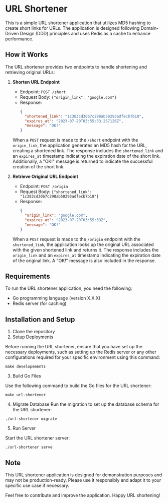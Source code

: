 # URL Shortener

This is a simple URL shortener application that utilizes MD5 hashing to create short links for URLs. The application is designed following Domain-Driven Design (DDD) principles and uses Redis as a cache to enhance performance.

## How it Works

The URL shortener provides two endpoints to handle shortening and retrieving original URLs:

1. **Shorten URL Endpoint**

   - Endpoint: `POST /short`
   - Request Body: `{"origin_link": "google.com"}`
   - Response: 
     ```json
     {
       "shortened_link": "1c383cd30b7c298ab50293adfecb7b18",
       "expires_at": "2023-07-20T03:55:33.257126Z",
       "message": "OK!"
     }
     ```

   When a `POST` request is made to the `/short` endpoint with the `origin_link`, the application generates an MD5 hash for the URL, creating a shortened link. The response includes the `shortened_link` and an `expires_at` timestamp indicating the expiration date of the short link. Additionally, a "OK!" message is returned to indicate the successful creation of the short link.

2. **Retrieve Original URL Endpoint**

   - Endpoint: `POST /origin`
   - Request Body: `{"shortened_link": "1c383cd30b7c298ab50293adfecb7b18"}`
   - Response: 
     ```json
     {
       "origin_link": "google.com",
       "expires_at": "2023-07-20T03:55:33Z",
       "message": "OK!"
     }
     ```

   When a `POST` request is made to the `/origin` endpoint with the `shortened_link`, the application looks up the original URL associated with the given shortened link and returns it. The response includes the `origin_link` and an `expires_at` timestamp indicating the expiration date of the original link. A "OK!" message is also included in the response.

## Requirements

To run the URL shortener application, you need the following:

- Go programming language (version X.X.X)
- Redis server (for caching)

## Installation and Setup

1. Clone the repository
2. Setup Deployments

Before running the URL shortener, ensure that you have set up the necessary deployments, such as setting up the Redis server or any other configurations required for your specific environment using this command:
```
make developements
```


3. Build Go Files

Use the following command to build the Go files for the URL shortener:
```
make url-shortener
```

4. Migrate Database
Run the migration to set up the database schema for the URL shortener:
```
./url-shortener migrate
```

5. Run Server

Start the URL shortener server:
```
./url-shortener serve
```

## Note

This URL shortener application is designed for demonstration purposes and may not be production-ready. Please use it responsibly and adapt it to your specific use case if necessary.

Feel free to contribute and improve the application. Happy URL shortening!




